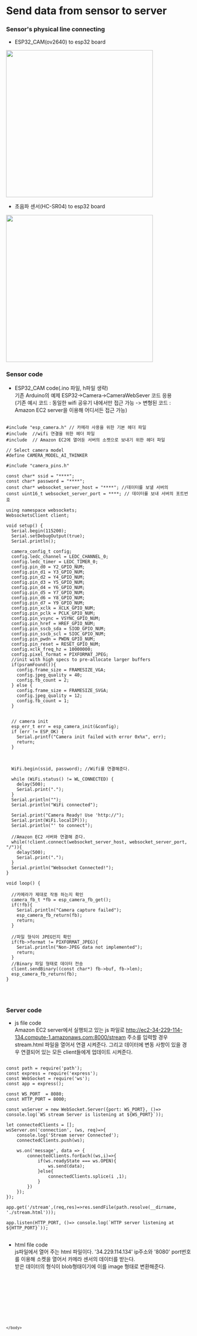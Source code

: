 Send data from sensor to server
======================


### Sensor's physical line connecting

- ESP32_CAM(ov2640) to esp32 board
<img src="https://github.com/jihwahn1018/Capston_Design1_Projects/blob/master/images/esp32cam_line.jpg" width="400">

- 초음파 센서(HC-SR04) to esp32 board
<img src="https://github.com/jihwahn1018/Capston_Design1_Projects/blob/master/images/hc_line.jpg" width="400">

### Sensor code 

- ESP32_CAM code(.ino 파일, h파일 생략)   
기존 Arduino의 예제 ESP32->Camera->CameraWebSever 코드 응용   
(기존 예시 코드 : 동일한 wifi 공유기 내에서만 접근 가능 -> 변형된 코드 : Amazon EC2 server을 이용해 어디서든 접근 가능)   

<pre>
<code>
#include "esp_camera.h" // 카메라 사용을 위한 기본 헤더 파일
#include <WiFi.h> //wifi 연결을 위한 헤더 파일
#include <ArduinoWebsockets.h> // Amazon EC2에 열어둔 서버의 소켓으로 보내기 위한 헤더 파일

// Select camera model
#define CAMERA_MODEL_AI_THINKER

#include "camera_pins.h"

const char* ssid = "****";
const char* password = "****";
const char* websocket_server_host = "****"; //데이터를 보낼 서버의 
const uint16_t websocket_server_port = ****; // 데이터를 보내 서버의 포트번호

using namespace websockets;
WebsocketsClient client;

void setup() {
  Serial.begin(115200);
  Serial.setDebugOutput(true);
  Serial.println();

  camera_config_t config;
  config.ledc_channel = LEDC_CHANNEL_0;
  config.ledc_timer = LEDC_TIMER_0;
  config.pin_d0 = Y2_GPIO_NUM;
  config.pin_d1 = Y3_GPIO_NUM;
  config.pin_d2 = Y4_GPIO_NUM;
  config.pin_d3 = Y5_GPIO_NUM;
  config.pin_d4 = Y6_GPIO_NUM;
  config.pin_d5 = Y7_GPIO_NUM;
  config.pin_d6 = Y8_GPIO_NUM;
  config.pin_d7 = Y9_GPIO_NUM;
  config.pin_xclk = XCLK_GPIO_NUM;
  config.pin_pclk = PCLK_GPIO_NUM;
  config.pin_vsync = VSYNC_GPIO_NUM;
  config.pin_href = HREF_GPIO_NUM;
  config.pin_sscb_sda = SIOD_GPIO_NUM;
  config.pin_sscb_scl = SIOC_GPIO_NUM;
  config.pin_pwdn = PWDN_GPIO_NUM;
  config.pin_reset = RESET_GPIO_NUM;
  config.xclk_freq_hz = 10000000;
  config.pixel_format = PIXFORMAT_JPEG;
  //init with high specs to pre-allocate larger buffers
  if(psramFound()){
    config.frame_size = FRAMESIZE_VGA;
    config.jpeg_quality = 40;
    config.fb_count = 2;
  } else {
    config.frame_size = FRAMESIZE_SVGA;
    config.jpeg_quality = 12;
    config.fb_count = 1;
  }


  // camera init
  esp_err_t err = esp_camera_init(&config);
  if (err != ESP_OK) {
    Serial.printf("Camera init failed with error 0x%x", err);
    return;
  }

 

  WiFi.begin(ssid, password); //Wifi를 연결해준다.

  while (WiFi.status() != WL_CONNECTED) {
    delay(500);
    Serial.print(".");
  }
  Serial.println("");
  Serial.println("WiFi connected");

  Serial.print("Camera Ready! Use 'http://");
  Serial.print(WiFi.localIP());
  Serial.println("' to connect");
  
  //Amazon EC2 서버와 연결해 준다.
  while(!client.connect(websocket_server_host, websocket_server_port, "/")){
    delay(500);
    Serial.print(".");
  }
  Serial.println("Websocket Connected!");
}

void loop() {

  //카메라가 제대로 작동 하는지 확인
  camera_fb_t *fb = esp_camera_fb_get();
  if(!fb){
    Serial.println("Camera capture failed");
    esp_camera_fb_return(fb);
    return;
  }

  //파일 형식이 JPEG인지 확인
  if(fb->format != PIXFORMAT_JPEG){
    Serial.println("Non-JPEG data not implemented");
    return;
  }
  //Binary 파일 형태로 데이터 전송
  client.sendBinary((const char*) fb->buf, fb->len);
  esp_camera_fb_return(fb);
}

  
</code>
</pre>

### Server code
- js file code   
Amazon EC2 server에서 실행되고 있는 js 파일로 http://ec2-34-229-114-134.compute-1.amazonaws.com:8000/stream 주소를 입력할 경우 stream.html 파일을 열어서 연결 시켜준다. 그리고 데이터에 변동 사항이 있을 경우 연결되어 있는 모든 client들에게 업데이트 시켜준다.   
<pre>
<code>
const path = require('path');
const express = require('express');
const WebSocket = require('ws');
const app = express();

const WS_PORT  = 8080;
const HTTP_PORT = 8000;

const wsServer = new WebSocket.Server({port: WS_PORT}, ()=> console.log(`WS stream Server is listening at ${WS_PORT}`));

let connectedClients = [];
wsServer.on('connection', (ws, req)=>{
    console.log('Stream server Connected');
    connectedClients.push(ws);

    ws.on('message', data => {
        connectedClients.forEach((ws,i)=>{
            if(ws.readyState === ws.OPEN){
                ws.send(data);
            }else{
                connectedClients.splice(i ,1);
            }
        })
    });
});

app.get('/stream',(req,res)=>res.sendFile(path.resolve(__dirname, './stream.html')));

app.listen(HTTP_PORT, ()=> console.log(`HTTP server listening at ${HTTP_PORT}`));
</code>
</pre>
   
   
- html file code   
js파일에서 열어 주는 html 파일이다. '34.229.114.134' ip주소와 '8080' port번호를 이용해 소켓을 열어서 카메라 센서의 데이터를 받는다.   
받은 데이터의 형식이 blob형태이기에 이를 image 형태로 변환해준다.   
<pre>
<code>
<html>
    <head>
        <title>Stream</title>
    </head>
    <body>
        <img src="">
        <script>
            const img = document.querySelector('img');
            const WS_URL = 'ws:///34.229.114.134:8080';
            const ws = new WebSocket(WS_URL);
            let urlObject;
            ws.onopen = () => console.log(`Connected to ${WS_URL}`);
            ws.onmessage = message => {
                const arrayBuffer = message.data;
                if(urlObject){
                    URL.revokeObjectURL(urlObject);
                }
                urlObject = URL.createObjectURL(new Blob([arrayBuffer]));
                img.src = urlObject;
            }
        </script>
    </body>
</html>
</code>
</pre>
